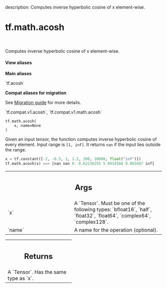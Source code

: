 description: Computes inverse hyperbolic cosine of x element-wise.

<div itemscope itemtype="http://developers.google.com/ReferenceObject">
<meta itemprop="name" content="tf.math.acosh" />
<meta itemprop="path" content="Stable" />
</div>

# tf.math.acosh

<!-- Insert buttons and diff -->

<table class="tfo-notebook-buttons tfo-api nocontent" align="left">

</table>



Computes inverse hyperbolic cosine of x element-wise.

<section class="expandable">
  <h4 class="showalways">View aliases</h4>
  <p>
<b>Main aliases</b>
<p>`tf.acosh`</p>

<b>Compat aliases for migration</b>
<p>See
<a href="https://www.tensorflow.org/guide/migrate">Migration guide</a> for
more details.</p>
<p>`tf.compat.v1.acosh`, `tf.compat.v1.math.acosh`</p>
</p>
</section>

<pre class="devsite-click-to-copy prettyprint lang-py tfo-signature-link">
<code>tf.math.acosh(
    x, name=None
)
</code></pre>



<!-- Placeholder for "Used in" -->

Given an input tensor, the function computes inverse hyperbolic cosine of every element.
Input range is `[1, inf]`. It returns `nan` if the input lies outside the range.

```python
x = tf.constant([-2, -0.5, 1, 1.2, 200, 10000, float("inf")])
tf.math.acosh(x) ==> [nan nan 0. 0.62236255 5.9914584 9.903487 inf]
```

<!-- Tabular view -->
 <table class="responsive fixed orange">
<colgroup><col width="214px"><col></colgroup>
<tr><th colspan="2"><h2 class="add-link">Args</h2></th></tr>

<tr>
<td>
`x`
</td>
<td>
A `Tensor`. Must be one of the following types: `bfloat16`, `half`, `float32`, `float64`, `complex64`, `complex128`.
</td>
</tr><tr>
<td>
`name`
</td>
<td>
A name for the operation (optional).
</td>
</tr>
</table>



<!-- Tabular view -->
 <table class="responsive fixed orange">
<colgroup><col width="214px"><col></colgroup>
<tr><th colspan="2"><h2 class="add-link">Returns</h2></th></tr>
<tr class="alt">
<td colspan="2">
A `Tensor`. Has the same type as `x`.
</td>
</tr>

</table>

